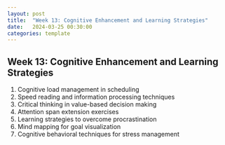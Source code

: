```yaml
---
layout: post
title:  "Week 13: Cognitive Enhancement and Learning Strategies"
date:   2024-03-25 00:30:00
categories: template
---
```



## Week 13: Cognitive Enhancement and Learning Strategies
1. Cognitive load management in scheduling
2. Speed reading and information processing techniques
3. Critical thinking in value-based decision making
4. Attention span extension exercises
5. Learning strategies to overcome procrastination
6. Mind mapping for goal visualization
7. Cognitive behavioral techniques for stress management
